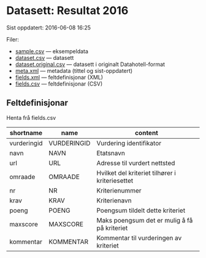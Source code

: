 # Datasett:     Resultat 2016
 Sist oppdatert: 2016-06-08 16:25

 Filer:
 - [sample.csv](sample.csv) — eksempeldata
 - [dataset.csv](dataset.csv) — datasett
 - [dataset.original.csv](dataset.original.csv) — datasett i originalt Datahotell-format
 - [meta.xml](meta.xml) — metadata (tittel og sist-oppdatert)
 - [fields.xml](fields.xml) — feltdefinisjonar (XML)
 - [fields.csv](fields.csv) — feltdefinisjonar (CSV)


## Feltdefinisjonar
Henta frå fields.csv

| shortname | name | content |
| --- | --- | --- |
| vurderingid | VURDERINGID | Vurdering identifikator |
| navn | NAVN | Etatsnavn |
| url | URL | Adresse til vurdert nettsted |
| omraade | OMRAADE | Hvilket del kriteriet tilhører i kriteriesettet |
| nr | NR | Kriterienummer |
| krav | KRAV | Kriterienavn |
| poeng | POENG | Poengsum tildelt dette kriteriet |
| maxscore | MAXSCORE | Maks poengsum det er mulig å få på kriteriet |
| kommentar | KOMMENTAR | Kommentar til vurderingen av kriteriet |
